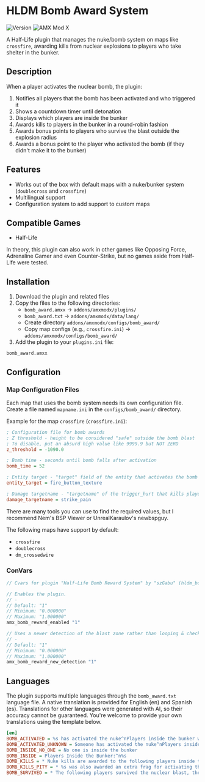 # HLDM Bomb Award System

![Version](https://img.shields.io/badge/version-1.0.0-blue)
![AMX Mod X](https://img.shields.io/badge/AMXX%201.9-Required-orange)

A Half-Life plugin that manages the nuke/bomb system on maps like `crossfire`, awarding kills from nuclear explosions to players who take shelter in the bunker.

## Description

When a player activates the nuclear bomb, the plugin:

1. Notifies all players that the bomb has been activated and who triggered it
2. Shows a countdown timer until detonation
3. Displays which players are inside the bunker
4. Awards kills to players in the bunker in a round-robin fashion
5. Awards bonus points to players who survive the blast outside the explosion radius
6. Awards a bonus point to the player who activated the bomb (if they didn't make it to the bunker)

## Features

- Works out of the box with default maps with a nuke/bunker system (`doublecross` and `crossfire`)
- Multilingual support
- Configuration system to add support to custom maps

## Compatible Games

- Half-Life

In theory, this plugin can also work in other games like Opposing Force, Adrenaline Gamer and even Counter-Strike, but no games aside from Half-Life were tested.

## Installation

1. Download the plugin and related files
2. Copy the files to the following directories:
   - `bomb_award.amxx` → `addons/amxmodx/plugins/`
   - `bomb_award.txt` → `addons/amxmodx/data/lang/`
   - Create directory `addons/amxmodx/configs/bomb_award/`
   - Copy map configs (e.g., `crossfire.ini`) → `addons/amxmodx/configs/bomb_award/`
3. Add the plugin to your `plugins.ini` file:
```
bomb_award.amxx
```

## Configuration

### Map Configuration Files

Each map that uses the bomb system needs its own configuration file. Create a file named `mapname.ini` in the `configs/bomb_award/` directory. 

Example for the map `crossfire` (`crossfire.ini`):
```ini
; Configuration file for bomb awards
; Z threshold - height to be considered "safe" outside the bomb blast
; To disable, put an absurd high value like 9999.9 but NOT ZERO 
z_threshold = -1090.0

; Bomb time - seconds until bomb falls after activation
bomb_time = 52

; Entity target - "target" field of the entity that activates the bomb
entity_target = fire_button_texture

; Damage targetname - "targetname" of the trigger_hurt that kills players
damage_targetname = strike_pain
```

There are many tools you can use to find the required values, but I recommend Nem's BSP Viewer or UnrealKaraulov's newbspguy.

The following maps have support by default:
- `crossfire`
- `doublecross`
- `dm_crossedwire`

### ConVars

```c
// Cvars for plugin "Half-Life Bomb Reward System" by "szGabu" (hldm_bomb_reward.amxx, v1.0.0)

// Enables the plugin.
// -
// Default: "1"
// Minimum: "0.000000"
// Maximum: "1.000000"
amx_bomb_reward_enabled "1"

// Uses a newer detection of the blast zone rather than looping & checking bounds which is slow, unreliable and doesn't even work on newer maps with complex blast zones. Leave it on 1 unless you know what are you doing.
// -
// Default: "1"
// Minimum: "0.000000"
// Maximum: "1.000000"
amx_bomb_reward_new_detection "1"
```

## Languages

The plugin supports multiple languages through the `bomb_award.txt` language file. A native translation is provided for English (en) and Spanish (es). Translations for other languages were generated with AI, so their accuracy cannot be guaranteed. You're welcome to provide your own translations using the template below.

```ini
[en]
BOMB_ACTIVATED = %s has activated the nuke^nPlayers inside the bunker will be awarded the kills
BOMB_ACTIVATED_UNKNOWN = Someone has activated the nuke^nPlayers inside the bunker will be awarded the kills
BOMB_INSIDE_NO_ONE = No one is inside the bunker
BOMB_INSIDE = Players Inside the Bunker:^n%s
BOMB_KILLS = * Nuke kills are awarded to the following players inside the bunker in a round-robin fashion:
BOMB_KILLS_PITY = * %s was also awarded an extra frag for activating the nuke.
BOMB_SURVIVED = * The following players survived the nuclear blast, they are awarded 1 frag each:
```